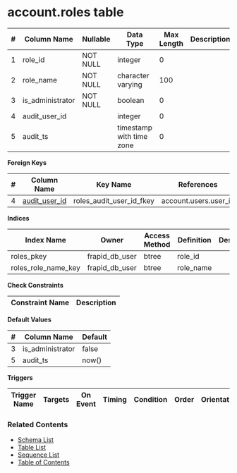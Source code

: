 # account.roles table



| # | Column Name | Nullable | Data Type | Max Length | Description |
| --- | --- | --- | --- | --- | --- |
| 1 | role_id | NOT NULL | integer | 0 |  |
| 2 | role_name | NOT NULL | character varying | 100 |  |
| 3 | is_administrator | NOT NULL | boolean | 0 |  |
| 4 | audit_user_id |  | integer | 0 |  |
| 5 | audit_ts |  | timestamp with time zone | 0 |  |



**Foreign Keys**

| # | Column Name | Key Name | References |
| --- | --- | --- | --- |
| 4 | [audit_user_id](../account/users.md) | roles_audit_user_id_fkey | account.users.user_id |



**Indices**

| Index Name | Owner | Access Method | Definition | Description |
| --- | --- | --- | --- | --- |
| roles_pkey | frapid_db_user | btree | role_id |  |
| roles_role_name_key | frapid_db_user | btree | role_name |  |



**Check Constraints**

| Constraint Name | Description |
| --- | --- |



**Default Values**

| # | Column Name | Default |
| --- | --- | --- |
| 3 | is_administrator | false |
| 5 | audit_ts | now() |


**Triggers**

| Trigger Name | Targets | On Event | Timing | Condition | Order | Orientation | Description |
| --- | --- | --- | --- | --- | --- | --- | --- |


### Related Contents
* [Schema List](../../schemas.md)
* [Table List](../../tables.md)
* [Sequence List](../../sequences.md)
* [Table of Contents](../../README.md)
